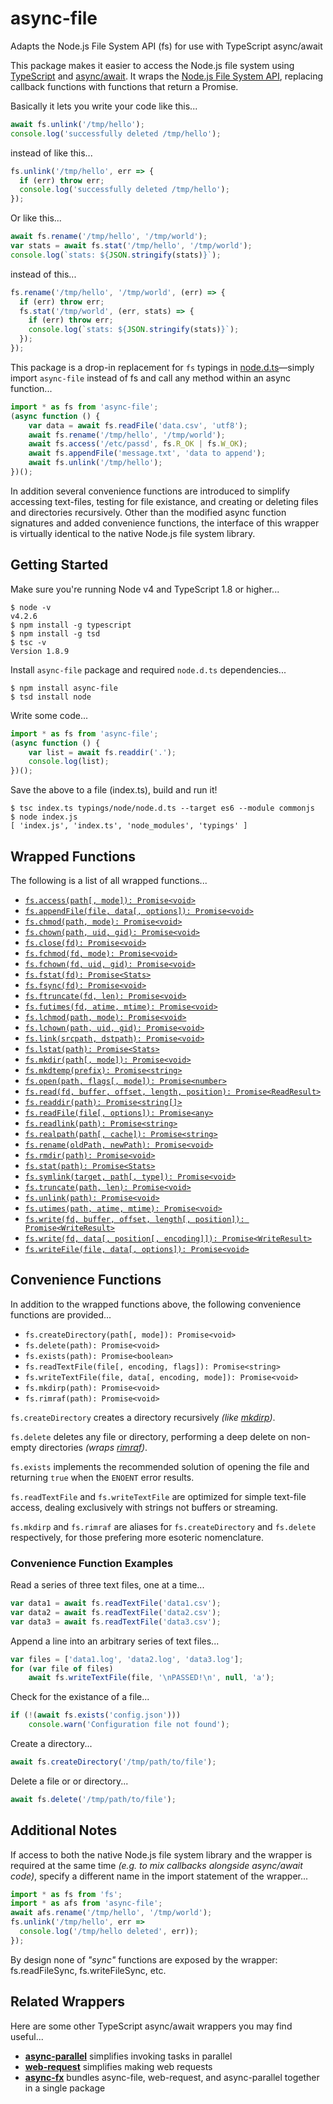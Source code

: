 # async-file
Adapts the Node.js File System API (fs) for use with TypeScript async/await

This package makes it easier to access the Node.js file system using [TypeScript](http://www.typescriptlang.org/) and [async/await](https://blogs.msdn.microsoft.com/typescript/2015/11/03/what-about-asyncawait/).
It wraps the [Node.js File System API](https://nodejs.org/api/fs.html), replacing callback functions with functions that return a Promise.

Basically it lets you write your code like this...
```js
await fs.unlink('/tmp/hello');
console.log('successfully deleted /tmp/hello');
```
instead of like this...
```js
fs.unlink('/tmp/hello', err => {
  if (err) throw err;
  console.log('successfully deleted /tmp/hello');
});
```


Or like this...
```js
await fs.rename('/tmp/hello', '/tmp/world');
var stats = await fs.stat('/tmp/hello', '/tmp/world');
console.log(`stats: ${JSON.stringify(stats)}`);
```
instead of this...
```js
fs.rename('/tmp/hello', '/tmp/world', (err) => {
  if (err) throw err;
  fs.stat('/tmp/world', (err, stats) => {
    if (err) throw err;
    console.log(`stats: ${JSON.stringify(stats)}`);
  });
});
```

This package is a drop-in replacement for ```fs``` typings in [node.d.ts](https://github.com/DefinitelyTyped/DefinitelyTyped/blob/master/node/node.d.ts)—simply import ```async-file``` instead of fs and call any method within an async function... 

```js
import * as fs from 'async-file';
(async function () {
    var data = await fs.readFile('data.csv', 'utf8');
    await fs.rename('/tmp/hello', '/tmp/world');
    await fs.access('/etc/passd', fs.R_OK | fs.W_OK);
    await fs.appendFile('message.txt', 'data to append');
    await fs.unlink('/tmp/hello');
})();
```

In addition several convenience functions are introduced to simplify accessing text-files, testing for file existance, and creating or deleting files and directories recursively.
Other than the modified async function signatures and added convenience functions, the interface of this wrapper is virtually identical to the native Node.js file system library.


## Getting Started

Make sure you're running Node v4 and TypeScript 1.8 or higher...
```
$ node -v
v4.2.6
$ npm install -g typescript
$ npm install -g tsd
$ tsc -v
Version 1.8.9
```

Install ```async-file``` package and required ```node.d.ts``` dependencies...
```
$ npm install async-file
$ tsd install node
```

Write some code...
```js
import * as fs from 'async-file';
(async function () {
    var list = await fs.readdir('.');
    console.log(list);    
})();
```

Save the above to a file (index.ts), build and run it!
```
$ tsc index.ts typings/node/node.d.ts --target es6 --module commonjs 
$ node index.js
[ 'index.js', 'index.ts', 'node_modules', 'typings' ]
```

## Wrapped Functions
The following is a list of all wrapped functions...

* [```fs.access(path[, mode]): Promise<void>```](https://nodejs.org/api/fs.html#fs_fs_access_path_mode_callback)
* [```fs.appendFile(file, data[, options]): Promise<void>```](https://nodejs.org/api/fs.html#fs_fs_appendfile_file_data_options_callback)
* [```fs.chmod(path, mode): Promise<void>```](https://nodejs.org/api/fs.html#fs_fs_chmod_path_mode_callback)
* [```fs.chown(path, uid, gid): Promise<void>```](https://nodejs.org/api/fs.html#fs_fs_chown_path_uid_gid_callback)
* [```fs.close(fd): Promise<void>```](https://nodejs.org/api/fs.html#fs_fs_close_fd_callback)
* [```fs.fchmod(fd, mode): Promise<void>```](https://nodejs.org/api/fs.html#fs_fs_fchmod_fd_mode_callback)
* [```fs.fchown(fd, uid, gid): Promise<void>```](https://nodejs.org/api/fs.html#fs_fs_fchown_fd_uid_gid_callback)
* [```fs.fstat(fd): Promise<Stats>```](https://nodejs.org/api/fs.html#fs_fs_fstat_fd_callback)
* [```fs.fsync(fd): Promise<void>```](https://nodejs.org/api/fs.html#fs_fs_fsync_fd_callback)
* [```fs.ftruncate(fd, len): Promise<void>```](https://nodejs.org/api/fs.html#fs_fs_ftruncate_fd_len_callback)
* [```fs.futimes(fd, atime, mtime): Promise<void>```](https://nodejs.org/api/fs.html#fs_fs_futimes_fd_atime_mtime_callback)
* [```fs.lchmod(path, mode): Promise<void>```](https://nodejs.org/api/fs.html#fs_fs_lchmod_path_mode_callback)
* [```fs.lchown(path, uid, gid): Promise<void>```](https://nodejs.org/api/fs.html#fs_fs_lchown_path_uid_gid_callback)
* [```fs.link(srcpath, dstpath): Promise<void>```](https://nodejs.org/api/fs.html#fs_fs_link_srcpath_dstpath_callback)
* [```fs.lstat(path): Promise<Stats>```](https://nodejs.org/api/fs.html#fs_fs_lstat_path_callback)
* [```fs.mkdir(path[, mode]): Promise<void>```](https://nodejs.org/api/fs.html#fs_fs_mkdir_path_mode_callback)
* [```fs.mkdtemp(prefix): Promise<string>```](https://nodejs.org/api/fs.html#fs_fs_mkdtemp_prefix_callback)
* [```fs.open(path, flags[, mode]): Promise<number>```](https://nodejs.org/api/fs.html#fs_fs_open_path_flags_mode_callback)
* [```fs.read(fd, buffer, offset, length, position): Promise<ReadResult>```](https://nodejs.org/api/fs.html#fs_fs_read_fd_buffer_offset_length_position_callback)
* [```fs.readdir(path): Promise<string[]>```](https://nodejs.org/api/fs.html#fs_fs_readdir_path_callback)
* [```fs.readFile(file[, options]): Promise<any>```](https://nodejs.org/api/fs.html#fs_fs_readfile_file_options_callback)
* [```fs.readlink(path): Promise<string>```](https://nodejs.org/api/fs.html#fs_fs_readlink_path_callback)
* [```fs.realpath(path[, cache]): Promise<string>```](https://nodejs.org/api/fs.html#fs_fs_realpath_path_cache_callback)
* [```fs.rename(oldPath, newPath): Promise<void>```](https://nodejs.org/api/fs.html#fs_fs_rename_oldpath_newpath_callback)
* [```fs.rmdir(path): Promise<void>```](https://nodejs.org/api/fs.html#fs_fs_rmdir_path_callback)
* [```fs.stat(path): Promise<Stats>```](https://nodejs.org/api/fs.html#fs_fs_stat_path_callback)
* [```fs.symlink(target, path[, type]): Promise<void>```](https://nodejs.org/api/fs.html#fs_fs_symlink_target_path_type_callback)
* [```fs.truncate(path, len): Promise<void>```](https://nodejs.org/api/fs.html#fs_fs_truncate_path_len_callback)
* [```fs.unlink(path): Promise<void>```](https://nodejs.org/api/fs.html#fs_fs_unlink_path_callback)
* [```fs.utimes(path, atime, mtime): Promise<void>```](https://nodejs.org/api/fs.html#fs_fs_utimes_path_atime_mtime_callback)
* [```fs.write(fd, buffer, offset, length[, position]): Promise<WriteResult>```](https://nodejs.org/api/fs.html#fs_fs_write_fd_data_position_encoding_callback)
* [```fs.write(fd, data[, position[, encoding]]): Promise<WriteResult>```](https://nodejs.org/api/fs.html#fs_fs_write_fd_data_position_encoding_callback)
* [```fs.writeFile(file, data[, options]): Promise<void>```](https://nodejs.org/api/fs.html#fs_fs_writefile_file_data_options_callback)

## Convenience Functions
In addition to the wrapped functions above, the following convenience functions are provided...

* ```fs.createDirectory(path[, mode]): Promise<void>```
* ```fs.delete(path): Promise<void>```
* ```fs.exists(path): Promise<boolean>```
* ```fs.readTextFile(file[, encoding, flags]): Promise<string>```
* ```fs.writeTextFile(file, data[, encoding, mode]): Promise<void>```
* ```fs.mkdirp(path): Promise<void>```
* ```fs.rimraf(path): Promise<void>```

```fs.createDirectory``` creates a directory recursively *(like [mkdirp](https://www.npmjs.com/package/mkdirp))*.

```fs.delete``` deletes any file or directory, performing a deep delete on non-empty directories *(wraps [rimraf](https://www.npmjs.com/package/rimraf))*.

```fs.exists``` implements the recommended solution of opening the file and returning ```true``` when the ```ENOENT``` error results.
 
```fs.readTextFile``` and ```fs.writeTextFile``` are optimized for simple text-file access, dealing exclusively with strings not buffers or streaming.

```fs.mkdirp``` and ```fs.rimraf``` are aliases for ```fs.createDirectory``` and ```fs.delete``` respectively, for those prefering more esoteric nomenclature.

### Convenience Function Examples

Read a series of three text files, one at a time...
```js
var data1 = await fs.readTextFile('data1.csv');
var data2 = await fs.readTextFile('data2.csv');
var data3 = await fs.readTextFile('data3.csv');
```

Append a line into an arbitrary series of text files...
```js
var files = ['data1.log', 'data2.log', 'data3.log'];
for (var file of files)
    await fs.writeTextFile(file, '\nPASSED!\n', null, 'a');
```

Check for the existance of a file...
```js
if (!(await fs.exists('config.json')))
    console.warn('Configuration file not found');
```

Create a directory...
```js
await fs.createDirectory('/tmp/path/to/file');
```

Delete a file or or directory...
```js
await fs.delete('/tmp/path/to/file');
```


## Additional Notes

If access to both the native Node.js file system library and the wrapper is required at the same time *(e.g. to mix callbacks alongside async/await code)*, specify a different name in the import statement of the wrapper...
```js
import * as fs from 'fs';
import * as afs from 'async-file';
await afs.rename('/tmp/hello', '/tmp/world');
fs.unlink('/tmp/hello', err => 
  console.log('/tmp/hello deleted', err));
});
```

By design none of *"sync"* functions are exposed by the wrapper: fs.readFileSync, fs.writeFileSync, etc.

## Related Wrappers
Here are some other TypeScript async/await wrappers you may find useful...

* [**async-parallel**](https://www.npmjs.com/package/async-parallel) simplifies invoking tasks in parallel
* [**web-request**](https://www.npmjs.com/package/web-request) simplifies making web requests
* [**async-fx**](https://www.npmjs.com/package/async-fx) bundles async-file, web-request, and async-parallel together in a single package